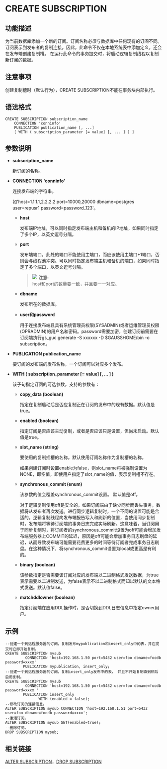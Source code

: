 # CREATE SUBSCRIPTION<a name="ZH-CN_TOPIC_0000001195412354"></a>

## 功能描述<a name="section1941212243553"></a>

为当前数据库添加一个新的订阅。订阅名称必须与数据库中任何现有的订阅不同。 订阅表示到发布者的复制连接。因此，此命令不仅在本地系统表中添加定义，还会在发布端创建复制槽。 在运行此命令的事务提交时，将启动逻辑复制线程以复制新订阅的数据。

## 注意事项<a name="section099312125612"></a>

创建复制槽时（默认行为），CREATE SUBSCRIPTION不能在事务块内部执行。

## 语法格式<a name="section12778143645515"></a>

```
CREATE SUBSCRIPTION subscription_name
    CONNECTION 'conninfo'
    PUBLICATION publication_name [, ...]
    [ WITH ( subscription_parameter [= value] [, ... ] ) ]
```

## 参数说明<a name="section9224164695517"></a>

-   **subscription\_name**

    新订阅的名称。

-   **CONNECTION 'conninfo'**

    连接发布端的字符串。

    如'host=1.1.1.1,2.2.2.2 port=10000,20000 dbname=postgres user=repusr1 password=password\_123'。

    -   **host**

        发布端IP地址，可以同时指定发布端主机和备机的IP地址，如果同时指定了多个IP，以英文逗号分隔。

    -   **port**

        发布端端口，此处的端口不能使用主端口，而应该使用主端口+1端口，否则会与线程池冲突。可以同时指定发布端主机和备机的端口，如果同时指定了多个端口，以英文逗号分隔。

        >![](public_sys-resources/icon-notice.gif) **注意:**   
        >host和port的数量要一致，并且要一一对应。

    -   **dbname**

        发布所在的数据库。

    -   **user和password**

        用于连接发布端且具有系统管理员权限(SYSADMIN)或者运维管理员权限(OPRADMIN)的用户名和密码。password需要加密，创建订阅前需要在订阅端执行gs\_guc generate -S xxxxxx -D $GAUSSHOME/bin -o subscription。


-   **PUBLICATION publication\_name**

    要订阅的发布端的发布名称，一个订阅可以对应多个发布。

-   **WITH \( subscription\_parameter \[= value\] \[, ... \] \)**

    该子句指定订阅的可选参数。支持的参数有：

    -   **copy_data \(boolean\)**

        指定在复制启动后是否应复制正在订阅的发布中的现有数据。默认值是true。

    -   **enabled \(boolean\)**

        指定订阅是否应该主动复制，或者是否应该只是设置，但尚未启动。默认值是true。

    -   **slot\_name \(string\)**

        要使用的复制插槽的名称。默认使用订阅名称作为复制槽的名称。

        如果创建订阅时设置enable为false，则slot\_name将被强制设置为NONE，即空值，即使用户指定了slot\_name的值，表示复制槽不存在。

    -   **synchronous\_commit \(enum\)**

        该参数的值会覆盖synchronous\_commit设置。 默认值是off。

        对于逻辑复制使用off是安全的，如果订阅端由于缺少同步而丢失事务，数据将从发布者再次发送。进行同步逻辑复制时，一个不同的设置可能是合适的。逻辑复制线程向发布端报告写入和刷新的位置，当使用同步复制时，发布端将等待订阅端的事务日志完成实际刷新。这意味着，当订阅用于同步复制时，将订阅者的synchronous\_commit设置为off可能会增加发布端服务器上COMMIT的延迟，原因是off可能会增加事务日志刷盘的延迟，从而导致发布端可能需要花费更多的时间等待订阅者完成事务日志刷盘。在这种情况下，将synchronous\_commit设置为local或更高是有利的。

    -   **binary (boolean)**

        该参数指定是否需要该订阅对应的发布端以二进制格式发送数据，为true表示需要以二进制发送，为false表示不以二进制格式而知以默认的文本格式发送。默认值false。

    -   **matchddlowner (boolean)**

        指定订阅端在应用DDL操作时，是否切换到DDL日志信息中指定owner用户。



## 示例<a name="section1399192015610"></a>

```
--创建一个到远程服务器的订阅，复制发布mypublication和insert_only中的表，并在提交时立即开始复制。
CREATE SUBSCRIPTION mysub
         CONNECTION 'host=192.168.1.50 port=5432 user=foo dbname=foodb password=xxxx'
        PUBLICATION mypublication, insert_only;
--创建一个到远程服务器的订阅，复制insert_only发布中的表， 并且不开始复制直到稍后启用复制。
CREATE SUBSCRIPTION mysub
         CONNECTION 'host=192.168.1.50 port=5432 user=foo dbname=foodb password=xxxx '
        PUBLICATION insert_only
               WITH (enabled = false);
--修改订阅的连接信息。
ALTER SUBSCRIPTION mysub CONNECTION 'host=192.168.1.51 port=5432 user=foo dbname=foodb password=xxxx';
--激活订阅。
ALTER SUBSCRIPTION mysub SET(enabled=true);
--删除订阅。
DROP SUBSCRIPTION mysub;
```

## 相关链接<a name="section1537472265911"></a>

[ALTER SUBSCRIPTION](ALTER-SUBSCRIPTION.md)，[DROP SUBSCRIPTION](DROP-SUBSCRIPTION.md)

